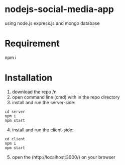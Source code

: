 # nodejs-social-media-app
using node.js express.js and mongo database  

# Requirement

npm i

# Installation

1. download the repo /n
2. open command line (cmd) with in the repo directory
3. install and run the server-side:

```
cd server
npm i
npm start
```

4. install and run the client-side:

```
cd client
npm i
npm start
```

5. open the (http://localhost:3000/) on your browser
